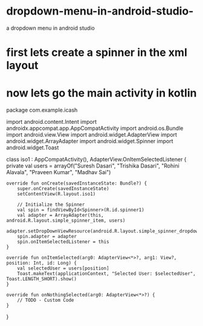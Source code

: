 # dropdown-menu-in-android-studio-
a dropdown menu in android studio 
# first lets create a spinner in the xml layout 
<Spinner
        android:id="@+id/spinner1"
        android:layout_width="wrap_content"
        android:layout_height="wrap_content"
        android:layout_centerHorizontal="true"
        android:layout_toRightOf="@+id/text"
        android:layout_alignBottom="@+id/text"
        android:textSize="10dp"
        />

  # now lets go the main activity in kotlin 
  package com.example.icash

import android.content.Intent
import androidx.appcompat.app.AppCompatActivity
import android.os.Bundle
import android.view.View
import android.widget.AdapterView
import android.widget.ArrayAdapter
import android.widget.Spinner
import android.widget.Toast

class iso1 : AppCompatActivity(), AdapterView.OnItemSelectedListener {
    private val users = arrayOf("Suresh Dasari", "Trishika Dasari", "Rohini Alavala", "Praveen Kumar", "Madhav Sai")

    override fun onCreate(savedInstanceState: Bundle?) {
        super.onCreate(savedInstanceState)
        setContentView(R.layout.iso1)

        // Initialize the Spinner
        val spin = findViewById<Spinner>(R.id.spinner1)
        val adapter = ArrayAdapter(this, android.R.layout.simple_spinner_item, users)
        adapter.setDropDownViewResource(android.R.layout.simple_spinner_dropdown_item)
        spin.adapter = adapter
        spin.onItemSelectedListener = this
    }

    override fun onItemSelected(arg0: AdapterView<*>?, arg1: View?, position: Int, id: Long) {
        val selectedUser = users[position]
        Toast.makeText(applicationContext, "Selected User: $selectedUser", Toast.LENGTH_SHORT).show()
    }

    override fun onNothingSelected(arg0: AdapterView<*>?) {
        // TODO - Custom Code
    }
}
